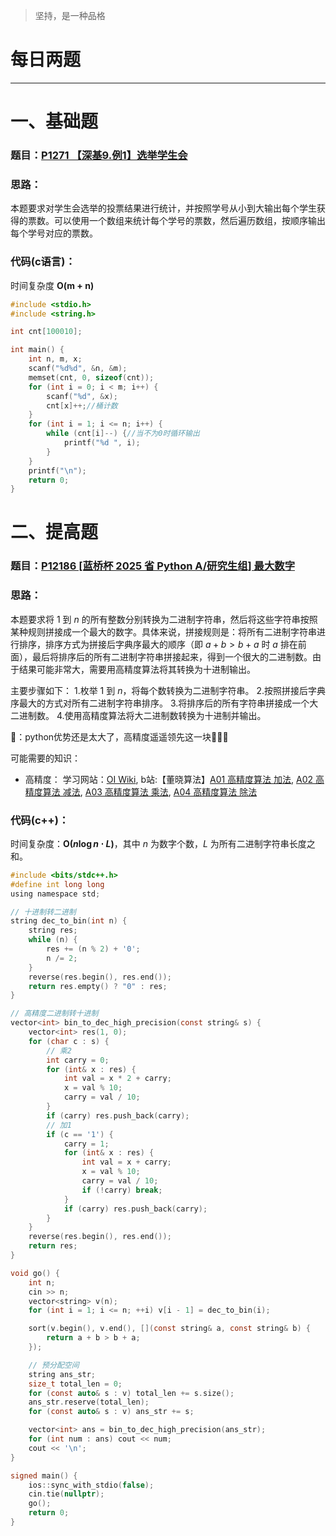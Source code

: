 >坚持，是一种品格

# 每日两题
---


# 一、基础题
### 题目：[P1271 【深基9.例1】选举学生会](https://www.luogu.com.cn/problem/P1271)
### 思路：

本题要求对学生会选举的投票结果进行统计，并按照学号从小到大输出每个学生获得的票数。可以使用一个数组来统计每个学号的票数，然后遍历数组，按顺序输出每个学号对应的票数。

### 代码(c语言)：
时间复杂度 **O(m + n)**
```c
#include <stdio.h>
#include <string.h>

int cnt[100010];

int main() {
    int n, m, x;
    scanf("%d%d", &n, &m);
    memset(cnt, 0, sizeof(cnt));
    for (int i = 0; i < m; i++) {
        scanf("%d", &x);
        cnt[x]++;//桶计数
    }
    for (int i = 1; i <= n; i++) {
        while (cnt[i]--) {//当不为0时循环输出
            printf("%d ", i);
        }
    }
    printf("\n");
    return 0;
}
```

# 二、提高题
### 题目：[P12186 [蓝桥杯 2025 省 Python A/研究生组] 最大数字](https://www.luogu.com.cn/problem/P12186)
### 思路：

本题要求将 $1$ 到 $n$ 的所有整数分别转换为二进制字符串，然后将这些字符串按照某种规则拼接成一个最大的数字。具体来说，拼接规则是：将所有二进制字符串进行排序，排序方式为拼接后字典序最大的顺序（即 $a+b > b+a$ 时 $a$ 排在前面），最后将排序后的所有二进制字符串拼接起来，得到一个很大的二进制数。由于结果可能非常大，需要用高精度算法将其转换为十进制输出。

主要步骤如下：
1.枚举 $1$ 到 $n$，将每个数转换为二进制字符串。
2.按照拼接后字典序最大的方式对所有二进制字符串排序。
3.将排序后的所有字符串拼接成一个大二进制数。
4.使用高精度算法将大二进制数转换为十进制并输出。

🤔：python优势还是太大了，高精度遥遥领先这一块🤣🤣🤣

可能需要的知识：
- 高精度：
学习网站：[OI Wiki](https://oi-wiki.org/math/bignum/), b站:【董晓算法】[A01 高精度算法 加法](https://www.bilibili.com/video/BV1UG4y1B7ur/?spm_id_from=333.337.search-card.all.click&vd_source=933c136d6897dbf20ff125fb1209208f), [A02 高精度算法 减法](https://www.bilibili.com/video/BV1Ge4y1o7mD?spm_id_from=333.788.videopod.sections&vd_source=933c136d6897dbf20ff125fb1209208f), [A03 高精度算法 乘法](https://www.bilibili.com/video/BV1dG411G7eb?spm_id_from=333.788.videopod.sections&vd_source=933c136d6897dbf20ff125fb1209208f), [A04 高精度算法 除法](https://www.bilibili.com/video/BV1Je4y1o7vR?spm_id_from=333.788.videopod.sections&vd_source=933c136d6897dbf20ff125fb1209208f)
### 代码(c++)：
时间复杂度：**O($n \log n \cdot L$)**，其中 $n$ 为数字个数，$L$ 为所有二进制字符串长度之和。
```c
#include <bits/stdc++.h>
#define int long long
using namespace std;

// 十进制转二进制
string dec_to_bin(int n) {
    string res;
    while (n) {
        res += (n % 2) + '0';
        n /= 2;
    }
    reverse(res.begin(), res.end());
    return res.empty() ? "0" : res;
}

// 高精度二进制转十进制
vector<int> bin_to_dec_high_precision(const string& s) {
    vector<int> res(1, 0);
    for (char c : s) {
        // 乘2
        int carry = 0;
        for (int& x : res) {
            int val = x * 2 + carry;
            x = val % 10;
            carry = val / 10;
        }
        if (carry) res.push_back(carry);
        // 加1
        if (c == '1') {
            carry = 1;
            for (int& x : res) {
                int val = x + carry;
                x = val % 10;
                carry = val / 10;
                if (!carry) break;
            }
            if (carry) res.push_back(carry);
        }
    }
    reverse(res.begin(), res.end());
    return res;
}

void go() {
    int n;
    cin >> n;
    vector<string> v(n);
    for (int i = 1; i <= n; ++i) v[i - 1] = dec_to_bin(i);

    sort(v.begin(), v.end(), [](const string& a, const string& b) {
        return a + b > b + a;
    });

    // 预分配空间
    string ans_str;
    size_t total_len = 0;
    for (const auto& s : v) total_len += s.size();
    ans_str.reserve(total_len);
    for (const auto& s : v) ans_str += s;

    vector<int> ans = bin_to_dec_high_precision(ans_str);
    for (int num : ans) cout << num;
    cout << '\n';
}

signed main() {
    ios::sync_with_stdio(false);
    cin.tie(nullptr);
    go();
    return 0;
}

```

